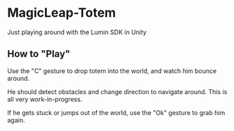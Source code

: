 # MagicLeap-Totem

Just playing around with the Lumin SDK in Unity

## How to "Play"

Use the "C" gesture to drop totem into the world, and watch him bounce around.

He should detect obstacles and change direction to navigate around. This is all very work-in-progress.

If he gets stuck or jumps out of the world, use the "Ok" gesture to grab him again.
